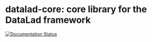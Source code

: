 # datalad-core: core library for the DataLad framework

[![Documentation Status](https://readthedocs.org/projects/datalad-core/badge/?version=latest)](https://datalad-core.readthedocs.io/en/latest/?badge=latest)
